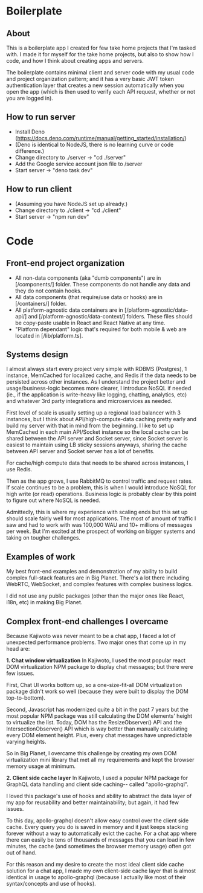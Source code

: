 # Boilerplate

## About
This is a boilerplate app I created for few take home projects that I'm tasked with. I made it for myself for the take home projects, but also to show how I code, and how I think about creating apps and servers.

The boilerplate contains minimal client and server code with my usual code and project organization pattern; and it has a very basic JWT token authentication layer that creates a new session automatically when you open the app (which is then used to verify each API request, whether or not you are logged in).

## How to run server
- Install Deno (https://docs.deno.com/runtime/manual/getting_started/installation/)
- (Deno is identical to NodeJS, there is no learning curve or code difference.)
- Change directory to ./server -> "cd ./server"
- Add the Google service account json file to /server
- Start server -> "deno task dev"

## How to run client
- (Assuming you have NodeJS set up already.)
- Change directory to ./client -> "cd ./client"
- Start server -> "npm run dev"

# Code

## Front-end project organization
- All non-data components (aka "dumb components") are in [/components/] folder. These components do not handle any data and they do not contain hooks.
- All data components (that require/use data or hooks) are in [/containers/] folder.
- All platform-agnostic data containers are in [/platform-agnostic/data-api/] and [/platform-agnostic/data-context/] folders. These files should be copy-paste usable in React and React Native at any time.
- "Platform dependant" logic that's required for both mobile & web are located in [/lib/platform.ts].

## Systems design
I almost always start every project very simple with RDBMS (Postgres), 1 instance, MemCached for localized cache, and Redis if the data needs to be persisted across other instances. As I understand the project better and usage/business-logic becomes more clearer, I introduce NoSQL if needed (ie., if the application is write-heavy like logging, chatting, analytics, etc) and whatever 3rd party integrations and microservices as needed.

First level of scale is usually setting up a regional load balancer with 3 instances, but I think about API/high-compute-data caching pretty early and build my server with that in mind from the beginning. I like to set up MemCached in each main API/Socket instance so the local cache can be shared between the API server and Socket server, since Socket server is easiest to maintain using LB sticky sessions anyways, sharing the cache between API server and Socket server has a lot of benefits.

For cache/high compute data that needs to be shared across instances, I use Redis.

Then as the app grows, I use RabbitMQ to control traffic and request rates. If scale continues to be a problem, this is when I would introduce NoSQL for high write (or read) operations. Business logic is probably clear by this point to figure out where NoSQL is needed.

Admittedly, this is where my experience with scaling ends but this set up should scale fairly well for most applications. The most of amount of traffic I saw and had to work with was 100,000 WAU and 10+ millions of messages per week. But I'm excited at the prospect of working on bigger systems and taking on tougher challenges.

## Examples of work
My best front-end examples and demonstration of my ability to build complex full-stack features are in Big Planet. There's a lot there including WebRTC, WebSocket, and complex features with complex business logics.

I did not use any public packages (other than the major ones like React, i18n, etc) in making Big Planet.

## Complex front-end challenges I overcame
Because Kajiwoto was never meant to be a chat app, I faced a lot of unexpected performance problems. Two major ones that come up in my head are:

**1. Chat window virtualization**
In Kajiwoto, I used the most popular react DOM virtualization NPM package to display chat messages; but there were few issues.

First, Chat UI works bottom up, so a one-size-fit-all DOM virtualization package didn't work so well (because they were built to display the DOM top-to-bottom).

Second, Javascript has modernized quite a bit in the past 7 years but the most popular NPM package was still calculating the DOM elements' height to virtualize the list. Today, DOM has the ResizeObserver() API and the IntersectionObserver() API which is way better than manually calculating every DOM element height. Plus, every chat messages have unpredictable varying heights.

So in Big Planet, I overcame this challenge by creating my own DOM virtualization mini library that met all my requirements and kept the browser memory usage at minimum.

**2. Client side cache layer**
In Kajiwoto, I used a popular NPM package for GraphQL data handling and client side caching-- called "apollo-graphql".

I loved this package's use of hooks and ability to abstract the data layer of my app for reusability and better maintainability; but again, it had few issues.

To this day, apollo-graphql doesn't allow easy control over the client side cache. Every query you do is saved in memory and it just keeps stacking forever without a way to automatically evict the cache. For a chat app where there can easily be tens of thousands of messages that you can load in few minutes, the cache (and sometimes the browser memory usage) often got out of hand.

For this reason and my desire to create the most ideal client side cache solution for a chat app, I made my own client-side cache layer that is almost identical in usage to apollo-graphql (because I actually like most of their syntax/concepts and use of hooks).
